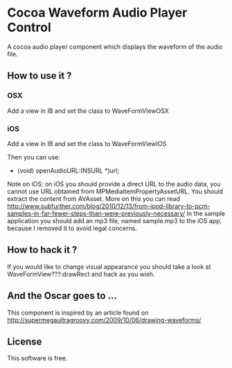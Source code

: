 # Cocoa Waveform Audio Player Control #

A cocoa audio player component which displays the waveform of the audio file.

## How to use it ? ##

### OSX
Add a view in IB and set the class to WaveFormViewOSX
### iOS
Add a view in IB and set the class to WaveFormViewIOS

Then you can use:
<ul>
<li>(void) openAudioURL:(NSURL *)url;</li>
</ul>

Note on iOS: on iOS you should provide a direct URL to the audio data, you cannot use URL obtained from MPMediaItemPropertyAssetURL. You should extract the content from AVAsset. More on this you can read http://www.subfurther.com/blog/2010/12/13/from-ipod-library-to-pcm-samples-in-far-fewer-steps-than-were-previously-necessary/
In the sample application you should add an mp3 file, named sample.mp3 to the iOS app, because I removed it to avoid legal concerns.

## How to hack it ? ##

If you would like to change visual appearance you should take a look at WaveFormView???:drawRect and hack as you wish.

## And the Oscar goes to … 
This component is inspired by an article found on http://supermegaultragroovy.com/2009/10/06/drawing-waveforms/

## License ##
This software is free.